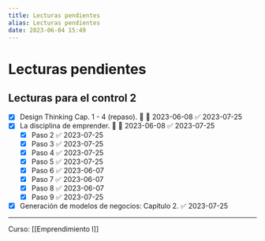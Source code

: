```yaml
---
title: Lecturas pendientes
alias: Lecturas pendientes
date: 2023-06-04 15:49
---
```

# Lecturas pendientes

## Lecturas para el control 2

- [x] Design Thinking Cap. 1 - 4 (repaso). 🔽 📅 2023-06-08 ✅ 2023-07-25
- [x] La disciplina de emprender. 🔼 📅 2023-06-08 ✅ 2023-07-25
    - [x] Paso 2 ✅ 2023-07-25
    - [x] Paso 3 ✅ 2023-07-25
    - [x] Paso 4 ✅ 2023-07-25
    - [x] Paso 5 ✅ 2023-07-25
    - [x] Paso 6 ✅ 2023-06-07
    - [x] Paso 7 ✅ 2023-06-07
    - [x] Paso 8 ✅ 2023-06-07
    - [x] Paso 9 ✅ 2023-07-25
- [x] Generación de modelos de negocios: Capítulo 2. ✅ 2023-07-25

---
Curso: [[Emprendimiento I]]